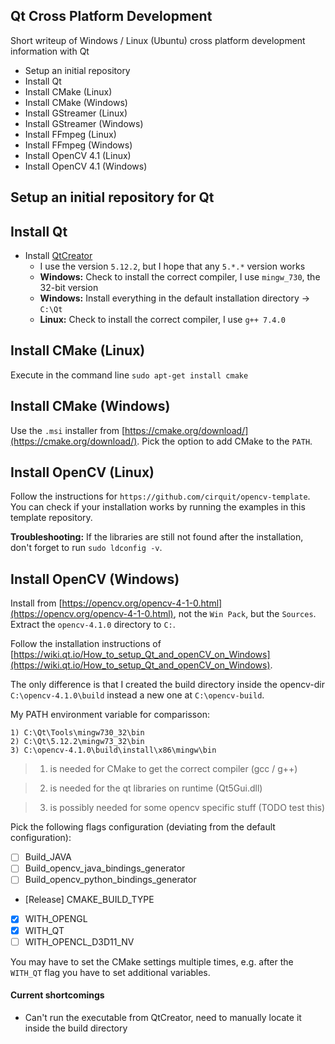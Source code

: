 ## Qt Cross Platform Development

Short writeup of Windows / Linux (Ubuntu) cross platform development information with Qt

* Setup an initial repository
* Install Qt
* Install CMake (Linux)
* Install CMake (Windows)
* Install GStreamer (Linux)
* Install GStreamer (Windows)
* Install FFmpeg (Linux)
* Install FFmpeg (Windows)
* Install OpenCV 4.1 (Linux)
* Install OpenCV 4.1 (Windows)

## Setup an initial repository for Qt

## Install Qt

* Install [QtCreator](https://www.qt.io/download#)
    - I use the version `5.12.2`, but I hope that any `5.*.*` version works
    - **Windows:** Check to install the correct compiler, I use `mingw_730`, the 32-bit version
    - **Windows:** Install everything in the default installation directory -> `C:\Qt`
    - **Linux:** Check to install the correct compiler, I use `g++ 7.4.0`

## Install CMake (Linux)

Execute in the command line `sudo apt-get install cmake`

## Install CMake (Windows)

Use the `.msi` installer from [https://cmake.org/download/](https://cmake.org/download/). Pick the option to add CMake to the `PATH`.

## Install OpenCV (Linux)

Follow the instructions for `https://github.com/cirquit/opencv-template`. You can check if your installation works by running the examples in this template repository.

**Troubleshooting:** If the libraries are still not found after the installation, don't forget to run `sudo ldconfig -v`.

## Install OpenCV (Windows)

Install from [https://opencv.org/opencv-4-1-0.html](https://opencv.org/opencv-4-1-0.html), not the `Win Pack`, but the `Sources`. Extract the `opencv-4.1.0` directory to `C:`.

Follow the installation instructions of [https://wiki.qt.io/How_to_setup_Qt_and_openCV_on_Windows](https://wiki.qt.io/How_to_setup_Qt_and_openCV_on_Windows).

The only difference is that I created the build directory inside the opencv-dir `C:\opencv-4.1.0\build` instead a new one at `C:\opencv-build`.

My PATH environment variable for comparisson:

```
1) C:\Qt\Tools\mingw730_32\bin
2) C:\Qt\5.12.2\mingw73_32\bin
3) C:\opencv-4.1.0\build\install\x86\mingw\bin
```

> 1) is needed for CMake to get the correct compiler (gcc / g++)

> 2) is needed for the qt libraries on runtime (Qt5Gui.dll)

> 3) is possibly needed for some opencv specific stuff (TODO test this)

Pick the following flags configuration (deviating from the default configuration):

* [ ] Build_JAVA
* [ ] Build_opencv_java_bindings_generator
* [ ] Build_opencv_python_bindings_generator
* [Release] CMAKE_BUILD_TYPE
* [X] WITH_OPENGL
* [X] WITH_QT
* [ ] WITH_OPENCL_D3D11_NV

You may have to set the CMake settings multiple times, e.g. after the `WITH_QT` flag you have to set additional variables.

#### Current shortcomings

* Can't run the executable from QtCreator, need to manually locate it inside the build directory
